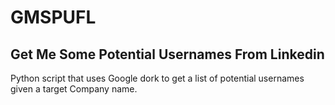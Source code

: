 # GMSPUFL
## Get Me Some Potential Usernames From Linkedin
Python script that uses Google dork to get a list of potential usernames given a target Company name.

